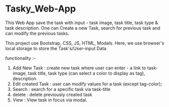 # Tasky_Web-App

This Web App save the task with input - task image, task title, task type & task description.
One can Create a new Task, search for previous task and can modify the previous tasks.

This project use Bootstrap, CSS, JS, HTML, Modals.
Here, we use browser's local storage to store the Task's/User-input Data

functionality :-

1. Add New Task : create new task where user can enter - a link to task-image, task title, task type (can select a color to display as tag), description
2. Edit created Task : user can modify values for a task (except tag-color);
3. Search : search for a  specific task via task-title
4. delete : delete previously created task
5. View : View task in focus via modal. 
